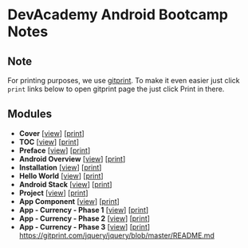 
# DevAcademy Android Bootcamp Notes

## Note

For printing purposes, we use [gitprint](https://gitprint.com). To make it even easier just click `print` links below to open gitprint page the just click Print in there.

## Modules

* **Cover** [[view](cover.md)] [<a href="https://gitprint.com/devacademy/android-bootcamp/blob/master/modules/cover.md" target="_blank">print</a>]
* **TOC** [[view](toc.md)] [<a href="https://gitprint.com/devacademy/android-bootcamp/blob/master/modules/toc.md" target="_blank">print</a>]
* **Preface** [[view](preface.md)] [<a href="https://gitprint.com/devacademy/android-bootcamp/blob/master/modules/preface.md" target="_blank">print</a>]
* **Android Overview** [[view](overview.md)] [<a href="https://gitprint.com/devacademy/android-bootcamp/blob/master/modules/overview.md" target="_blank">print</a>]
* **Installation** [[view](installation.md)] [<a href="https://gitprint.com/devacademy/android-bootcamp/blob/master/modules/installation.md" target="_blank">print</a>]
* **Hello World** [[view](helloworld.md)] [<a href="https://gitprint.com/devacademy/android-bootcamp/blob/master/modules/helloworld.md" target="_blank">print</a>]
* **Android Stack** [[view](stack.md)] [<a href="https://gitprint.com/devacademy/android-bootcamp/blob/master/modules/stack.md" target="_blank">print</a>]
* **Project** [[view](project.md)] [<a href="https://gitprint.com/devacademy/android-bootcamp/blob/master/modules/project.md" target="_blank">print</a>]
* **App Component** [[view](component.md)] [<a href="https://gitprint.com/devacademy/android-bootcamp/blob/master/modules/component.md" target="_blank">print</a>]
* **App - Currency - Phase 1** [[view](currency1.md)] [<a href="https://gitprint.com/devacademy/android-bootcamp/blob/master/modules/currency1.md" target="_blank">print</a>]
* **App - Currency - Phase 2** [[view](currency2.md)] [<a href="https://gitprint.com/Taufik-Aegis/android-bootcamp/blob/master/modules/currency2.md" target="_blank">print</a>]
* **App - Currency - Phase 3** [[view](currency3.md)] [<a href="https://gitprint.com/Taufik-Aegis/android-bootcamp/blob/master/modules/currency3.md" target="_blank">print</a>]
https://gitprint.com/jquery/jquery/blob/master/README.md


